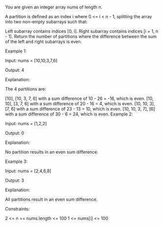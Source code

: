You are given an integer array nums of length n.

A partition is defined as an index i where 0 <= i < n - 1, splitting the array into two non-empty subarrays such that:

Left subarray contains indices [0, i].
Right subarray contains indices [i + 1, n - 1].
Return the number of partitions where the difference between the sum of the left and right subarrays is even.

 

Example 1:

Input: nums = [10,10,3,7,6]

Output: 4

Explanation:

The 4 partitions are:

[10], [10, 3, 7, 6] with a sum difference of 10 - 26 = -16, which is even.
[10, 10], [3, 7, 6] with a sum difference of 20 - 16 = 4, which is even.
[10, 10, 3], [7, 6] with a sum difference of 23 - 13 = 10, which is even.
[10, 10, 3, 7], [6] with a sum difference of 30 - 6 = 24, which is even.
Example 2:

Input: nums = [1,2,2]

Output: 0

Explanation:

No partition results in an even sum difference.

Example 3:

Input: nums = [2,4,6,8]

Output: 3

Explanation:

All partitions result in an even sum difference.

 

Constraints:

2 <= n == nums.length <= 100
1 <= nums[i] <= 100
